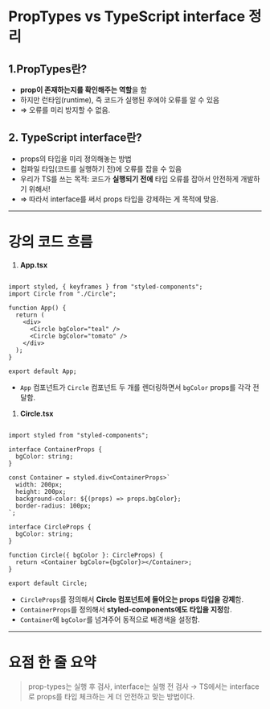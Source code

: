PropTypes vs TypeScript interface 정리
===

## 1.PropTypes란?
- **prop이 존재하는지를 확인해주는 역할**을 함
- 하지만 런타임(runtime), 즉 코드가 실행된 후에야 오류를 알 수 있음
- ⇒ 오류를 미리 방지할 수 없음.

## 2. TypeScript interface란?
- props의 타입을 미리 정의해놓는 방법
- 컴파일 타임(코드를 실행하기 전)에 오류를 잡을 수 있음
- 우리가 TS를 쓰는 목적: 코드가 **실행되기 전에** 타입 오류를 잡아서 안전하게 개발하기 위해서!
- ⇒ 따라서 interface를 써서 props 타입을 강제하는 게 목적에 맞음.

---

# 강의 코드 흐름

1. **App.tsx**

```tsx

import styled, { keyframes } from "styled-components";
import Circle from "./Circle";

function App() {
  return (
    <div>
      <Circle bgColor="teal" />
      <Circle bgColor="tomato" />
    </div>
  );
}

export default App;

```

- `App` 컴포넌트가 `Circle` 컴포넌트 두 개를 렌더링하면서 `bgColor` props를 각각 전달함.
1. **Circle.tsx**

```tsx

import styled from "styled-components";

interface ContainerProps {
  bgColor: string;
}

const Container = styled.div<ContainerProps>`
  width: 200px;
  height: 200px;
  background-color: ${(props) => props.bgColor};
  border-radius: 100px;
`;

interface CircleProps {
  bgColor: string;
}

function Circle({ bgColor }: CircleProps) {
  return <Container bgColor={bgColor}></Container>;
}

export default Circle;

```

- `CircleProps`를 정의해서 **Circle 컴포넌트에 들어오는 props 타입을 강제**함.
- `ContainerProps`를 정의해서 **styled-components에도 타입을 지정**함.
- `Container`에 `bgColor`를 넘겨주어 동적으로 배경색을 설정함.

---

# 요점 한 줄 요약

> prop-types는 실행 후 검사, interface는 실행 전 검사 → TS에서는 interface로 props를 타입 체크하는 게 더 안전하고 맞는 방법이다.
>